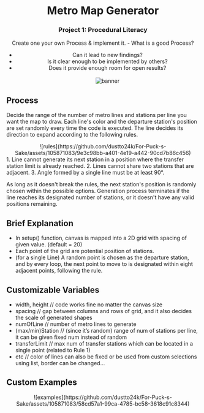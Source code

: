 <div align ="center">

# Metro Map Generator

### Project 1: Procedural Literacy

Create one your own Process & implement it. - What is a good Process?
- Can it lead to new findings?
- Is it clear enough to be implemented by others?
- Does it provide enough room for open results?
<br></br>
![banner](https://github.com/dustto24k/For-Puck-s-Sake/assets/105871083/755dd44c-8e5e-4dc2-b651-171107488d66)
</div>

## Process

Decide the range of the number of metro lines and stations per line you want the map to draw. Each line's color and the departure station's position are set randomly every time the code is executed. The line decides its direction to expand according to the following rules.

<div align ="center">
![rules](https://github.com/dustto24k/For-Puck-s-Sake/assets/105871083/9e3c98bb-a401-4e19-a442-90cd7b86c456)
</div>
1. Line cannot generate its next station in a position where the transfer station limit is already reached.
2. Lines cannot share two stations that are adjacent.
3. Angle formed by a single line must be at least 90°.

As long as it doesn't break the rules, the next station's position is randomly chosen within the possible options. Generation process terminates if the line reaches its designated number of stations, or it doesn't have any valid positions remaining.

## Brief Explanation

- In setup() function, canvas is mapped into a 2D grid with spacing of given value. (default = 20)
- Each point of the grid are potential position of stations.
- (for a single Line) A random point is chosen as the departure station, and by every loop, the next point to move to is designated within eight adjacent points, following the rule.

## Customizable Variables
- width, height // code works fine no matter the canvas size
- spacing // gap between columns and rows of grid, and it also decides the scale of generated shapes
- numOfLine // number of metro lines to generate
- (max/min)Station // (since it’s random) range of num of stations per line, it can be given fixed num instead of random
- transferLimit // max num of transfer stations which can be located in a single point (related to Rule 1)
- etc // color of lines can also be fixed or be used from custom selections using list, border can be changed…

## Custom Examples

<div align ="center">
![examples](https://github.com/dustto24k/For-Puck-s-Sake/assets/105871083/58cd57a1-99ca-4785-bc58-3618c91c8344)
</div>